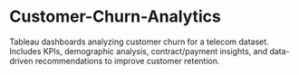 # Customer-Churn-Analytics
Tableau dashboards analyzing customer churn for a telecom dataset. Includes KPIs, demographic analysis, contract/payment insights, and data-driven recommendations to improve customer retention.
